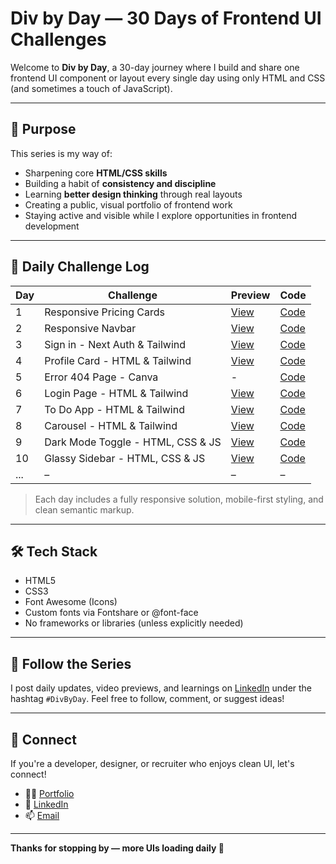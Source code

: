# Div by Day — 30 Days of Frontend UI Challenges

Welcome to **Div by Day**, a 30-day journey where I build and share one frontend UI component or layout every single day using only HTML and CSS (and sometimes a touch of JavaScript).

---

## 🎯 Purpose

This series is my way of:

- Sharpening core **HTML/CSS skills**
- Building a habit of **consistency and discipline**
- Learning **better design thinking** through real layouts
- Creating a public, visual portfolio of frontend work
- Staying active and visible while I explore opportunities in frontend development

---

## 📅 Daily Challenge Log

| Day | Challenge | Preview | Code |
|-----|-----------|---------|------|
| 1   | Responsive Pricing Cards | [View](https://div-by-day-linkedin-day-1.vercel.app/) | [Code](./Day1) |
| 2   | Responsive Navbar | [View](https://div-by-day-linkedin-day-2.vercel.app/) | [Code](./Day2) |
| 3   | Sign in - Next Auth & Tailwind | [View](https://div-by-day-linkedin-day-3.vercel.app/) | [Code](./Day3) |
| 4   | Profile Card - HTML & Tailwind | [View](https://div-by-day-linkedin-day-4.vercel.app/) | [Code](./Day4) |
| 5   | Error 404 Page - Canva | - | [Code](./Day5) |
| 6   | Login Page - HTML & Tailwind | [View](https://div-by-day-linkedin-day-6.vercel.app/)  | [Code](./Day6) |
| 7   | To Do App - HTML & Tailwind | [View](https://div-by-day-linkedin-day-7.vercel.app/)  | [Code](./Day7) |
| 8   | Carousel - HTML & Tailwind | [View](https://div-by-day-linkedin-day-8.vercel.app/)  | [Code](./Day8) |
| 9   | Dark Mode Toggle - HTML, CSS & JS | [View](https://div-by-day-linkedin-day-9.vercel.app/)  | [Code](./Day9) |
| 10   | Glassy Sidebar - HTML, CSS & JS | [View](https://div-by-day-linkedin-day-10.vercel.app/)  | [Code](./Day10) |
| ... | – | – | – |

> Each day includes a fully responsive solution, mobile-first styling, and clean semantic markup.

---

## 🛠️ Tech Stack

- HTML5
- CSS3
- Font Awesome (Icons)
- Custom fonts via Fontshare or @font-face
- No frameworks or libraries (unless explicitly needed)

---

## 🔗 Follow the Series

I post daily updates, video previews, and learnings on [LinkedIn](#) under the hashtag `#DivByDay`. Feel free to follow, comment, or suggest ideas!

---

## 🤝 Connect

If you're a developer, designer, or recruiter who enjoys clean UI, let's connect!

- 🧑‍💻 [Portfolio](https://pawankamat.vercel.app/index.html)
- 💼 [LinkedIn](https://www.linkedin.com/in/pawankamat/)
- 📫 [Email](mailto:pawankamatw@gmail.com)

---

**Thanks for stopping by — more UIs loading daily 🚧**

